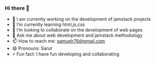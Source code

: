 ### Hi there 👋

- 🔭 I am currently working on the development of jamstack projects
- 🌱 I’m currently learning html,js,css
- 👯 I’m looking to collaborate on the development of web pages
- 💬 Ask me about web development and jamstack methodology
- 📫 How to reach me: samuelr76@gmail.com
- 😄 Pronouns: Sarut
- ⚡ Fun fact: I have fun developing and collaborating

